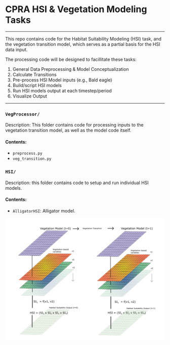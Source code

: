 # CPRA HSI & Vegetation Modeling Tasks
___
This repo contains code for the Habitat Suitability Modeling (HSI) task, and the vegetation transition model, which serves as a partial basis for the HSI data input.

The processing code will be designed to facillitate these tasks:

1. General Data Preprocessing & Model Conceptualization
2. Calculate Transitions
3. Pre-process HSI Model inputs (e.g., Bald eagle)
4. Build/script HSI models 
5. Run HSI models output at each timestep/period
6. Visualize Output

___
### `VegProcessor/`
Description: This folder contains code for processing inputs to the vegetation transition model, as well as the model code itself.
#### Contents:
- `preprocess.py`
- `veg_transition.py`


### `HSI/`
Description: this folder contains code to setup and run individual HSI models.
#### Contents:
- `AlligatorHSI`: Alligator model.


![alt text](VegProcessor/hsi_model_diagram_export.png)

